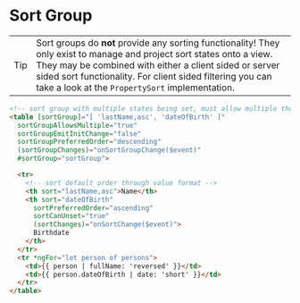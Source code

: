 # Sort Group

<table>
  <td>Tip</td>
  <td colspan="*">
    Sort groups do <strong>not</strong> provide any sorting functionality! They only exist to manage and
    project sort states onto a view. They may be combined with either a client sided or server sided sort
    functionality. For client sided filtering you can take a look at the <code>PropertySort</code>
    implementation.
  </td>
</table>

```html
<!-- sort group with multiple states being set, must allow multiple tho, can also contain orders -->
<table [sortGroup]="[ 'lastName,asc', 'dateOfBirth' ]"
  sortGroupAllowsMultiple="true"
  sortGroupEmitInitChange="false"
  sortGroupPreferredOrder="descending"
  (sortGroupChanges)="onSortGroupChange($event)"
  #sortGroup="sortGroup">

  <tr>
    <!-- sort default order through value format -->
    <th sort="lastName,asc">Name</th>
    <th sort="dateOfBirth"
      sortPreferredOrder="ascending"
      sortCanUnset="true"
      (sortChanges)="onSortChange($event)">
      Birthdate
    </th>
  </tr>
  <tr *ngFor="let person of persons">
    <td>{{ person | fullName: 'reversed' }}</td>
    <td>{{ person.dateOfBirth | date: 'short' }}</td>
  </tr>
</table>
```
